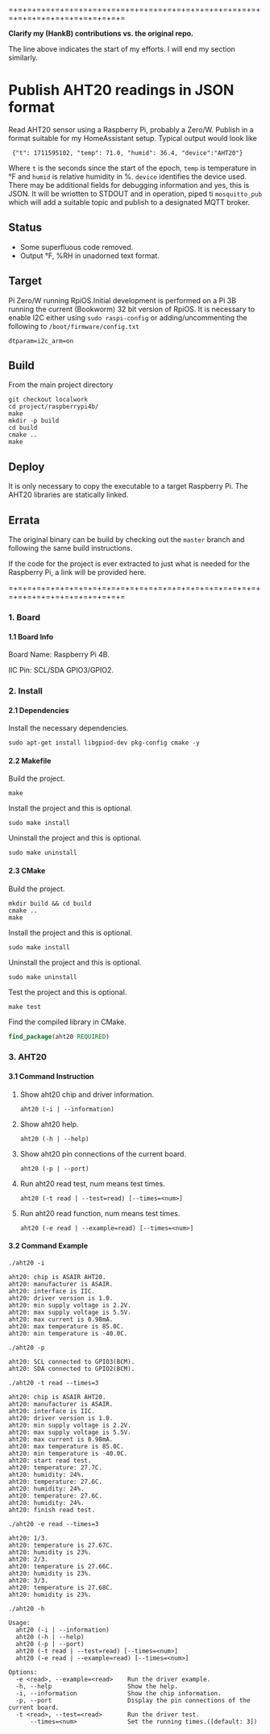 =+=+=+=+=+=+=+=+=+=+=+=+=+=+=+=+=+=+=+=+=+=+=+=+=+=+=+=+=+=+=+=+=+=+=+=+=+=+=+=

**Clarify my (HankB) contributions vs. the original repo.**

The line above indicates the start of my efforts. I will end my section similarly.

# Publish AHT20 readings in JSON format

Read AHT20 sensor using a Raspberry Pi, probably a Zero/W. Publish in a format suitable for my HomeAssistant setup. Typical output would look like

```text
 {"t": 1711595102, "temp": 71.0, "humid": 36.4, "device":"AHT20"}
```

Where `t` is the seconds since the start of the epoch, `temp` is temperature in °F and `humid` is relative humidity in %. `device` identifies the device used. There may be additional fields for debugging information and yes, this is JSON. It will be wriotten to STDOUT and in operation, piped ti `mosquitto_pub` which will add a suitable topic and publish to a designated MQTT broker.

## Status

* Some superfluous code removed.
* Output °F, %RH in unadorned text format.

## Target

Pi Zero/W running RpiOS.Initial development is performed on a Pi 3B running the current (Bookworm) 32 bit version of RpiOS. It is necessary to enable I2C either using `sudo raspi-config` or adding/uncommenting the following to `/boot/firmware/config.txt`

```text
dtparam=i2c_arm=on
```

## Build

From the main project directory

```text
git checkout localwork
cd project/raspberrypi4b/
make
mkdir -p build
cd build
cmake ..
make
```

## Deploy

It is only necessary to copy the executable to a target Raspberry Pi. The AHT20 libraries are statically linked.

## Errata

The original binary can be build by checking out the `master` branch and following the same build instructions.

If the code for the project is ever extracted to just what is needed for the Raspberry Pi, a link will be provided here.



=+=+=+=+=+=+=+=+=+=+=+=+=+=+=+=+=+=+=+=+=+=+=+=+=+=+=+=+=+=+=+=+=+=+=+=+=+=+=+=

### 1. Board

#### 1.1 Board Info

Board Name: Raspberry Pi 4B.

IIC Pin: SCL/SDA GPIO3/GPIO2.

### 2. Install

#### 2.1 Dependencies

Install the necessary dependencies.

```shell
sudo apt-get install libgpiod-dev pkg-config cmake -y
```

#### 2.2 Makefile

Build the project.

```shell
make
```

Install the project and this is optional.

```shell
sudo make install
```

Uninstall the project and this is optional.

```shell
sudo make uninstall
```

#### 2.3 CMake

Build the project.

```shell
mkdir build && cd build 
cmake .. 
make
```

Install the project and this is optional.

```shell
sudo make install
```

Uninstall the project and this is optional.

```shell
sudo make uninstall
```

Test the project and this is optional.

```shell
make test
```

Find the compiled library in CMake. 

```cmake
find_package(aht20 REQUIRED)
```

### 3. AHT20

#### 3.1 Command Instruction

1. Show aht20 chip and driver information.

   ```shell
   aht20 (-i | --information)
   ```

2. Show aht20 help.

   ```shell
   aht20 (-h | --help)
   ```

3. Show aht20 pin connections of the current board.

   ```shell
   aht20 (-p | --port)
   ```

4. Run aht20 read test, num means test times.

   ```shell
   aht20 (-t read | --test=read) [--times=<num>]
   ```

5. Run aht20 read function, num means test times.

   ```shell
   aht20 (-e read | --example=read) [--times=<num>]
   ```

#### 3.2 Command Example

```shell
./aht20 -i

aht20: chip is ASAIR AHT20.
aht20: manufacturer is ASAIR.
aht20: interface is IIC.
aht20: driver version is 1.0.
aht20: min supply voltage is 2.2V.
aht20: max supply voltage is 5.5V.
aht20: max current is 0.98mA.
aht20: max temperature is 85.0C.
aht20: min temperature is -40.0C.
```

```shell
./aht20 -p

aht20: SCL connected to GPIO3(BCM).
aht20: SDA connected to GPIO2(BCM).
```

```shell
./aht20 -t read --times=3

aht20: chip is ASAIR AHT20.
aht20: manufacturer is ASAIR.
aht20: interface is IIC.
aht20: driver version is 1.0.
aht20: min supply voltage is 2.2V.
aht20: max supply voltage is 5.5V.
aht20: max current is 0.98mA.
aht20: max temperature is 85.0C.
aht20: min temperature is -40.0C.
aht20: start read test.
aht20: temperature: 27.7C.
aht20: humidity: 24%.
aht20: temperature: 27.6C.
aht20: humidity: 24%.
aht20: temperature: 27.6C.
aht20: humidity: 24%.
aht20: finish read test.
```

```shell
./aht20 -e read --times=3

aht20: 1/3.
aht20: temperature is 27.67C.
aht20: humidity is 23%.
aht20: 2/3.
aht20: temperature is 27.66C.
aht20: humidity is 23%.
aht20: 3/3.
aht20: temperature is 27.68C.
aht20: humidity is 23%.
```

```shell
./aht20 -h

Usage:
  aht20 (-i | --information)
  aht20 (-h | --help)
  aht20 (-p | --port)
  aht20 (-t read | --test=read) [--times=<num>]
  aht20 (-e read | --example=read) [--times=<num>]

Options:
  -e <read>, --example=<read>    Run the driver example.
  -h, --help                     Show the help.
  -i, --information              Show the chip information.
  -p, --port                     Display the pin connections of the current board.
  -t <read>, --test=<read>       Run the driver test.
      --times=<num>              Set the running times.([default: 3])
```

